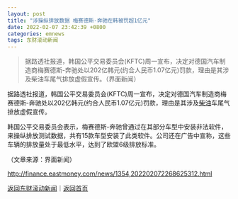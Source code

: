 ```yaml
---
layout: post
title: "涉操纵排放数据 梅赛德斯-奔驰在韩被罚超1亿元"
date: 2022-02-07 23:42:39 +0800
categories: emnews
tags: 东财滚动新闻
---
```

> 据路透社报道，韩国公平交易委员会(KFTC)周一宣布，决定对德国汽车制造商梅赛德斯-奔驰处以202亿韩元(约合人民币1.07亿元)罚款，理由是其涉及柴油车尾气排放虚假宣传。（界面新闻）

<p>据路透社报道，韩国公平交易委员会(KFTC)周一宣布，决定对德国汽车制造商梅赛德斯-奔驰处以202亿韩元(约合人民币1.07亿元)罚款，理由是其涉及<span id="Info.3308"><a href="http://data.eastmoney.com/cjsj/oil_default.html" class="infokey">柴油</a></span>车尾气排放虚假宣传。</p><p>韩国公平交易委员会表示，梅赛德斯-奔驰曾通过在其部分车型中安装非法软件，来操纵排放测试数据，共有15款车型安装了此类软件。公司还在广告中宣称，这些车辆的排放量处于最低水平，达到了欧盟6级排放标准。</p><p class="em_media">（文章来源：界面新闻）</p>

<http://finance.eastmoney.com/news/1354,202202072268625312.html>

[返回东财滚动新闻](//finews.withounder.com/emnews/)｜[返回首页](//finews.withounder.com/)
